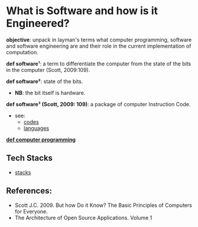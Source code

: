 # What is Software and how is it Engineered?

**objective**: unpack in layman's terms what computer programming, software and software engineering are and their role in the current implementation of computation.

**def software¹**: a term to differentiate the computer 
                                from the state of the bits in the computer (Scott, 2009:109).
              
**def software²**: state of the bits.
- **NB**: the bit itself is hardware.

**def software³ (Scott, 2009: 109)**: a package of computer Instruction Code. <br>
- see:
    - [codes](../2_hardware/a_simple_computer_implementation/7_codes.txt)
    - [languages](../2_hardware/a_simple_computer_implementation/13_languages.txt)
   
[**def computer programming**](./0_software_notations_and_tools/unified_discipline_of_computer_programming/README.md)


## Tech Stacks
- [stacks](https://stackshare.io/stacks)

## References:
- Scott J.C. 2009. But how Do it Know? The Basic Principles of Computers for Everyone.
- The Architecture of Open Source Applications. Volume 1
